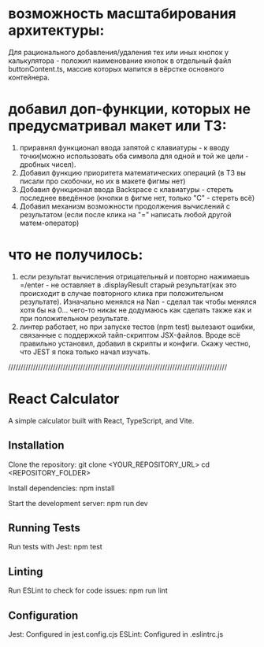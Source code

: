 # возможность масштабирования архитектуры:
Для рационального добавления/удаления тех или иных кнопок у калькулятора - положил наименование кнопок в отдельный файл buttonContent.ts,  массив которых мапится в вёрстке основного контейнера.

# добавил доп-функции, которых не предусматривал макет или ТЗ:
1. приравнял функционал ввода запятой с клавиатуры - к вводу точки(можно использовать оба символа для одной и той же цели - дробных чисел).
2. Добавил функцию приоритета математических операций (в ТЗ вы писали про скобочки, но их в макете фигмы нет)
3. Добавил функционал ввода Backspace с клавиатуры - стереть последнее введённое (кнопки в фигме нет, только "С" - стереть всё)
4. Добавил механизм возможности продолжения вычислений с результатом (если после клика на "=" написать любой другой матем-оператор)

# что не получилось:
1. если результат вычисления отрицательный и повторно нажимаешь =/enter - не оставляет в .displayResult старый результат(как это происходит в случае повторного клика при положительном результате). Изначально менялся на Nan - сделал так чтобы менялся хотя бы на 0... чего-то никак не додумаюсь как сделать также как и при положительном результате.
2. линтер работает, но  при запуске тестов (npm test) вылезают ошибки, связанные с поддержкой тайп-скриптом JSX-файлов. Вроде всё правильно установил, добавил в скрипты и конфиги. Скажу честно, что JEST я пока только начал изучать.


////////////////////////////////////////////////////////////////////////////////////////


# React Calculator
A simple calculator built with React, TypeScript, and Vite.

## Installation
Clone the repository:
   git clone <YOUR_REPOSITORY_URL>
   cd <REPOSITORY_FOLDER>

Install dependencies:
    npm install

Start the development server:
    npm run dev

## Running Tests
Run tests with Jest:
    npm test

## Linting
Run ESLint to check for code issues:
    npm run lint

## Configuration
Jest: Configured in jest.config.cjs
ESLint: Configured in .eslintrc.js



